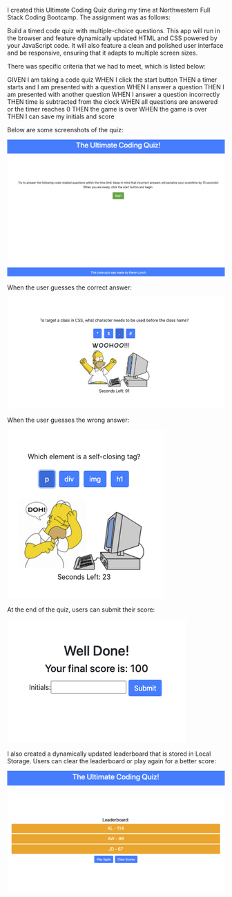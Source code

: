 I created this Ultimate Coding Quiz during my time at Northwestern Full Stack Coding Bootcamp. The assignment was as follows:

Build a timed code quiz with multiple-choice questions. This app will run in the browser and feature dynamically updated HTML and CSS powered by your JavaScript code. It will also feature a clean and polished user interface and be responsive, ensuring that it adapts to multiple screen sizes.

There was specific criteria that we had to meet, which is listed below:

GIVEN I am taking a code quiz
WHEN I click the start button
THEN a timer starts and I am presented with a question
WHEN I answer a question
THEN I am presented with another question
WHEN I answer a question incorrectly
THEN time is subtracted from the clock
WHEN all questions are answered or the timer reaches 0
THEN the game is over
WHEN the game is over
THEN I can save my initials and score

Below are some screenshots of the quiz:

<img src="assets/Begin.quiz.screenshot.png">

When the user guesses the correct answer:

<img src="assets/Correct.answer.screenshot.png">

When the user guesses the wrong answer:

<img src="assets/Wrong.answer.screenshot.png">

At the end of the quiz, users can submit their score:

<img src="assets/Save.scores.screenshot.png">

I also created a dynamically updated leaderboard that is stored in Local Storage. Users can clear the leaderboard or play again for a better score: 

<img src="assets/Leaderboard.screenshot.png">
